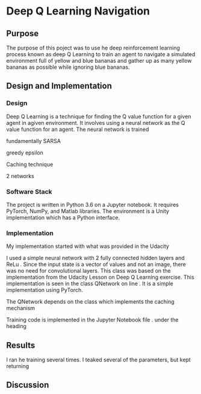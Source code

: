 # Deep Q Learning Navigation

## Purpose

The purpose of this poject was to use he deep reinforcement learning process known as deep Q Learning to train an agent to navigate a simulated environment full of yellow and blue bananas and gather up as many yellow bananas as possible while ignoring blue bananas.

## Design and Implementation

### Design

Deep Q Learning is a technique for finding the Q value function for a given agent in  agiven environment.  It involves using a neural network as the Q value function for an agent.  The neural network is trained

fundamentally SARSA

greedy epsilon

Caching technique

2 networks



### Software Stack

The project is written in Python 3.6 on a Jupyter notebook.  It requires PyTorch, NumPy, and Matlab libraries.  The environment is a Unity implementation which has a Python interface.    

### Implementation

My implementation started with what was provided in the Udacity 

I used a simple neural network with 2 fully connected hidden layers and ReLu     .  Since the input state is a vector of values and not an image, there was no need for convolutional layers.  This class was based on the implementation from the Udacity Lesson on Deep Q Learning exercise.  This implementation is seen in the class QNetwork on line   .  It is a simple implementation using PyTorch.

The QNetwork depends on the class     which implements the caching mechanism


Training code is implemented in the Jupyter Notebook file      . under the heading 



## Results

I ran he training several times.  I teaked several of the parameters, but kept returning

## Discussion

